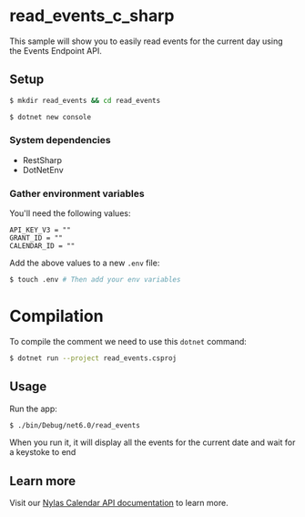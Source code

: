 # read_events_c_sharp

This sample will show you to easily read events for the current day using the Events Endpoint API.

## Setup

```bash
$ mkdir read_events && cd read_events

$ dotnet new console
```

### System dependencies

- RestSharp
- DotNetEnv

### Gather environment variables

You'll need the following values:

```text
API_KEY_V3 = ""
GRANT_ID = ""
CALENDAR_ID = ""
```

Add the above values to a new `.env` file:

```bash
$ touch .env # Then add your env variables
```

# Compilation

To compile the comment we need to use this `dotnet` command:

```bash
$ dotnet run --project read_events.csproj
```

## Usage

Run the app:

```bash
$ ./bin/Debug/net6.0/read_events
```

When you run it, it will display all the events for the current date and wait for a keystoke to end


## Learn more

Visit our [Nylas Calendar API documentation](https://developer.nylas.com/docs/connectivity/calendar/) to learn more.
